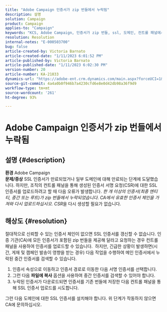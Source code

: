 ```yaml
---
title: "Adobe Campaign 인증서가 zip 번들에서 누락됨"
description: 설명
solution: Campaign
product: Campaign
applies-to: "Campaign"
keywords: "KCS, Adobe Campaign, 인증서가 zip 번들, ssl, 도메인, 컨트롤 패널에서 누락됨"
resolution: Resolution
internal-notes: "E-000503700"
bug: false
article-created-by: Victoria Barnato
article-created-date: "1/11/2023 6:01:52 PM"
article-published-by: Victoria Barnato
article-published-date: "1/11/2023 6:02:30 PM"
version-number: 20
article-number: KA-21033
dynamics-url: "https://adobe-ent.crm.dynamics.com/main.aspx?forceUCI=1&pagetype=entityrecord&etn=knowledgearticle&id=53ef6e04-da91-ed11-aad1-6045bd006d92"
source-git-commit: 4a4a0b0f946b7a4230cfd6e8e0d42db98a36f9d9
workflow-type: tm+mt
source-wordcount: '261'
ht-degree: 93%

---
```


# Adobe Campaign 인증서가 zip 번들에서 누락됨

## 설명 {#description}

<b>환경</b>
Adobe Campaign
 <br><b>문제/증상</b>
SSL 인증서가 만료되었거나 일부 도메인에 대해 만료되는 단계에 도달했습니다. 하지만, 조직의 컨트롤 패널을 통해 생성된 인증서 서명 요청(CSR)에 대한 SSL 인증서를 업로드하려고 할 때 다음 오류가 발생합니다. *한 개 이상의 인증서(최종 엔티티, 중간 또는 루트)가 zip 번들에서 누락되었습니다. CA에서 유효한 인증서 체인을 가져와 다시 업로드하십시오. CSR*&#x200B;을 다시 생성할 필요가 없습니다.


## 해상도 {#resolution}


절대적으로 신뢰할 수 있는 인증서 체인이 없으면 SSL 인증서를 갱신할 수 없습니다. 인증 기관(CA)에 모든 인증서가 포함된 zip 번들을 제공해 달라고 요청하는 경우 컨트롤 패널을 사용하여 인증서를 업로드할 수 있습니다.  하지만, 긴급한 상황이 발생하면(시간, 게재 및 캠페인 발송이 영향을 받는 경우) 다음 작업을 수행하여 메인 인증서에서 누락된 중간 인증서를 검색할 수 있습니다.

1. 인증서 속성으로 이동하고 인증서 경로로 이동한 다음 서명 인증서를 선택합니다.
2. 그런 다음 <b>파일에 복사</b> 옵션을 사용하여 중간 인증서를 검색할 수 있어야 합니다.
3. 누락된 인증서가 다운로드되면 인증서를 기존 번들에 저장한 다음 컨트롤 패널을 통해 SSL 인증서 업로드를 시도합니다.


그런 다음 도메인에 대한 SSL 인증서를 설치해야 합니다. 위 단계가 작동하지 않으면 CA에 문의하십시오.
